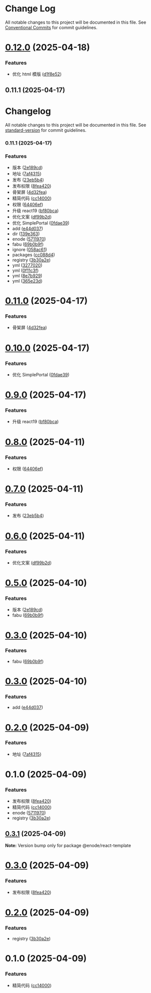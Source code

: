 # Change Log

All notable changes to this project will be documented in this file.
See [Conventional Commits](https://conventionalcommits.org) for commit guidelines.

# [0.12.0](https://github.com/Yicoding/create-project/compare/@enode/react-template@0.11.0...@enode/react-template@0.12.0) (2025-04-18)

### Features

- 优化 html 模版 ([d1f8e52](https://github.com/Yicoding/create-project/commit/d1f8e52e750f83803e2cf128797eea497af41b03))

## 0.11.1 (2025-04-17)

# Changelog

All notable changes to this project will be documented in this file. See [standard-version](https://github.com/conventional-changelog/standard-version) for commit guidelines.

### 0.11.1 (2025-04-17)

### Features

- 版本 ([2e189cd](https://github.com/Yicoding/create-project/commit/2e189cd53d68a27d73ee44d862009b715bb96f44))
- 地址 ([7af4315](https://github.com/Yicoding/create-project/commit/7af4315696942afd588adc01ba96e81e7ceb92ec))
- 发布 ([23eb5b4](https://github.com/Yicoding/create-project/commit/23eb5b4341c0dcb65d1fc531367d92fa1f12aa12))
- 发布权限 ([8fea420](https://github.com/Yicoding/create-project/commit/8fea420d78b3ca29cd364d352e3a584e32f91f04))
- 骨架屏 ([4d32fea](https://github.com/Yicoding/create-project/commit/4d32fea2a6d2bb67f2d800a8b27992294fd432ad))
- 精简代码 ([cc14000](https://github.com/Yicoding/create-project/commit/cc14000e1d125c8a0ea43fff592984f5e0abca9e))
- 权限 ([64406ef](https://github.com/Yicoding/create-project/commit/64406ef84ccce18b5fa020f775d65bb5714de8d7))
- 升级 react19 ([bf80bca](https://github.com/Yicoding/create-project/commit/bf80bcaf7bf02cddc085cf1fa7e47a7971c75b39))
- 优化文案 ([df99b2d](https://github.com/Yicoding/create-project/commit/df99b2deb251b7f7fc160d3c7f2f377c79979cd3))
- 优化 SimplePortal ([0fdae39](https://github.com/Yicoding/create-project/commit/0fdae39d56b06f8489084ef188b14f8c021d2150))
- add ([e44d037](https://github.com/Yicoding/create-project/commit/e44d0374d5d66a6820b0545a8b45f881ef713994))
- dir ([139e363](https://github.com/Yicoding/create-project/commit/139e3639a712c03efc8ad9eb841a9aebc75aad7c))
- enode ([5711970](https://github.com/Yicoding/create-project/commit/571197099f46d0902c78aef48103d3776426e1ff))
- fabu ([69b0b9f](https://github.com/Yicoding/create-project/commit/69b0b9f9c4d893785a3e7fe2f134167125cb6e7c))
- ignore ([058ac61](https://github.com/Yicoding/create-project/commit/058ac61d278d1a3ec5a1cd4865cca45f4f4a4ec6))
- packages ([cc088d4](https://github.com/Yicoding/create-project/commit/cc088d4189e591188dbb4743dae2f4c4838c81e1))
- registry ([3b30a2e](https://github.com/Yicoding/create-project/commit/3b30a2ec43bb367f623c3fe703a67fec2c9d319a))
- yml ([3277020](https://github.com/Yicoding/create-project/commit/32770209aeb663818085c9475fe22b9d1b4510bf))
- yml ([0f11c3f](https://github.com/Yicoding/create-project/commit/0f11c3f9b775ba3bf9fd4fa370c1e440561c82d7))
- yml ([8e7b929](https://github.com/Yicoding/create-project/commit/8e7b929ac2a354f9a1254bdeb4e17e3f80318e2e))
- yml ([365e23d](https://github.com/Yicoding/create-project/commit/365e23db285847b3a11781a8677e1dc76fe7a497))

# [0.11.0](https://github.com/Yicoding/create-project/compare/@enode/react-template@0.10.0...@enode/react-template@0.11.0) (2025-04-17)

### Features

- 骨架屏 ([4d32fea](https://github.com/Yicoding/create-project/commit/4d32fea2a6d2bb67f2d800a8b27992294fd432ad))

# [0.10.0](https://github.com/Yicoding/create-project/compare/@enode/react-template@0.9.0...@enode/react-template@0.10.0) (2025-04-17)

### Features

- 优化 SimplePortal ([0fdae39](https://github.com/Yicoding/create-project/commit/0fdae39d56b06f8489084ef188b14f8c021d2150))

# [0.9.0](https://github.com/Yicoding/create-project/compare/@enode/react-template@0.8.0...@enode/react-template@0.9.0) (2025-04-17)

### Features

- 升级 react19 ([bf80bca](https://github.com/Yicoding/create-project/commit/bf80bcaf7bf02cddc085cf1fa7e47a7971c75b39))

# [0.8.0](https://github.com/Yicoding/create-project/compare/@enode/react-template@0.7.0...@enode/react-template@0.8.0) (2025-04-11)

### Features

- 权限 ([64406ef](https://github.com/Yicoding/create-project/commit/64406ef84ccce18b5fa020f775d65bb5714de8d7))

# [0.7.0](https://github.com/Yicoding/create-project/compare/@enode/react-template@0.6.0...@enode/react-template@0.7.0) (2025-04-11)

### Features

- 发布 ([23eb5b4](https://github.com/Yicoding/create-project/commit/23eb5b4341c0dcb65d1fc531367d92fa1f12aa12))

# [0.6.0](https://github.com/Yicoding/create-project/compare/@enode/react-template@0.5.0...@enode/react-template@0.6.0) (2025-04-11)

### Features

- 优化文案 ([df99b2d](https://github.com/Yicoding/create-project/commit/df99b2deb251b7f7fc160d3c7f2f377c79979cd3))

# [0.5.0](https://github.com/Yicoding/create-project/compare/@enode/react-template@0.3.0...@enode/react-template@0.5.0) (2025-04-10)

### Features

- 版本 ([2e189cd](https://github.com/Yicoding/create-project/commit/2e189cd53d68a27d73ee44d862009b715bb96f44))
- fabu ([69b0b9f](https://github.com/Yicoding/create-project/commit/69b0b9f9c4d893785a3e7fe2f134167125cb6e7c))

# [0.3.0](https://github.com/Yicoding/create-project/compare/@enode/react-template@0.3.0...@enode/react-template@0.3.0) (2025-04-10)

### Features

- fabu ([69b0b9f](https://github.com/Yicoding/create-project/commit/69b0b9f9c4d893785a3e7fe2f134167125cb6e7c))

# [0.3.0](https://github.com/Yicoding/create-project/compare/@enode/react-template@0.2.0...@enode/react-template@0.3.0) (2025-04-10)

### Features

- add ([e44d037](https://github.com/Yicoding/create-project/commit/e44d0374d5d66a6820b0545a8b45f881ef713994))

# [0.2.0](https://github.com/Yicoding/create-project/compare/@enode/react-template@0.1.0...@enode/react-template@0.2.0) (2025-04-09)

### Features

- 地址 ([7af4315](https://github.com/Yicoding/create-project/commit/7af4315696942afd588adc01ba96e81e7ceb92ec))

# 0.1.0 (2025-04-09)

### Features

- 发布权限 ([8fea420](https://gitlab.xxx.com/react-library/cli/create-project/commit/8fea420d78b3ca29cd364d352e3a584e32f91f04))
- 精简代码 ([cc14000](https://gitlab.xxx.com/react-library/cli/create-project/commit/cc14000e1d125c8a0ea43fff592984f5e0abca9e))
- enode ([5711970](https://gitlab.xxx.com/react-library/cli/create-project/commit/571197099f46d0902c78aef48103d3776426e1ff))
- registry ([3b30a2e](https://gitlab.xxx.com/react-library/cli/create-project/commit/3b30a2ec43bb367f623c3fe703a67fec2c9d319a))

## [0.3.1](https://gitlab.xxx.com/react-library/cli/create-project/compare/@enode/react-template@0.3.0...@enode/react-template@0.3.1) (2025-04-09)

**Note:** Version bump only for package @enode/react-template

# [0.3.0](https://gitlab.xxx.com/react-library/cli/create-project/compare/@enode/react-template@0.2.0...@enode/react-template@0.3.0) (2025-04-09)

### Features

- 发布权限 ([8fea420](https://gitlab.xxx.com/react-library/cli/create-project/commit/8fea420d78b3ca29cd364d352e3a584e32f91f04))

# [0.2.0](https://gitlab.xxx.com/react-library/cli/create-project/compare/@enode/react-template@0.1.0...@enode/react-template@0.2.0) (2025-04-09)

### Features

- registry ([3b30a2e](https://gitlab.xxx.com/react-library/cli/create-project/commit/3b30a2ec43bb367f623c3fe703a67fec2c9d319a))

# 0.1.0 (2025-04-09)

### Features

- 精简代码 ([cc14000](https://gitlab.xxx.com/react-library/cli/create-project/commit/cc14000e1d125c8a0ea43fff592984f5e0abca9e))
